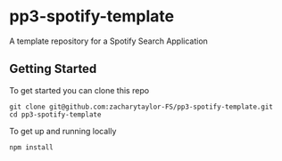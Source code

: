 # pp3-spotify-template
A template repository for a Spotify Search Application

## Getting Started
To get started you can clone this repo 

    git clone git@github.com:zacharytaylor-FS/pp3-spotify-template.git
    cd pp3-spotify-template

To get up and running locally 

    npm install 
